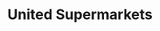 ---
title: "United Supermarkets"
url: /amarillo/united-supermarkets-west-amarillo-boulevard/
shop: Supermarkt
---